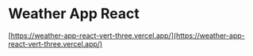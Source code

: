 # Weather App React
[https://weather-app-react-vert-three.vercel.app/](https://weather-app-react-vert-three.vercel.app/)
